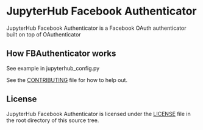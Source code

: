 # JupyterHub Facebook Authenticator
JupyterHub Facebook Authenticator is a Facebook OAuth authenticator built on top of OAuthenticator


## How FBAuthenticator works
See example in jupyterhub_config.py

See the [CONTRIBUTING](CONTRIBUTING.md) file for how to help out.

## License
JupyterHub Facebook Authenticator is licensed under the [LICENSE](LICENSE) file in the root directory of this source tree.
